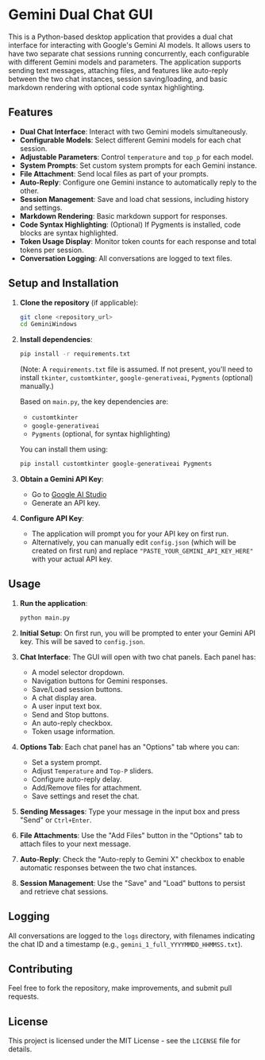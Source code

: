 # Gemini Dual Chat GUI

This is a Python-based desktop application that provides a dual chat interface for interacting with Google's Gemini AI models. It allows users to have two separate chat sessions running concurrently, each configurable with different Gemini models and parameters. The application supports sending text messages, attaching files, and features like auto-reply between the two chat instances, session saving/loading, and basic markdown rendering with optional code syntax highlighting.

## Features

- **Dual Chat Interface**: Interact with two Gemini models simultaneously.
- **Configurable Models**: Select different Gemini models for each chat session.
- **Adjustable Parameters**: Control `temperature` and `top_p` for each model.
- **System Prompts**: Set custom system prompts for each Gemini instance.
- **File Attachment**: Send local files as part of your prompts.
- **Auto-Reply**: Configure one Gemini instance to automatically reply to the other.
- **Session Management**: Save and load chat sessions, including history and settings.
- **Markdown Rendering**: Basic markdown support for responses.
- **Code Syntax Highlighting**: (Optional) If Pygments is installed, code blocks are syntax highlighted.
- **Token Usage Display**: Monitor token counts for each response and total tokens per session.
- **Conversation Logging**: All conversations are logged to text files.

## Setup and Installation

1.  **Clone the repository** (if applicable):
    ```bash
    git clone <repository_url>
    cd GeminiWindows
    ```

2.  **Install dependencies**:
    ```bash
    pip install -r requirements.txt
    ```
    (Note: A `requirements.txt` file is assumed. If not present, you'll need to install `tkinter`, `customtkinter`, `google-generativeai`, `Pygments` (optional) manually.)
    
    Based on `main.py`, the key dependencies are:
    - `customtkinter`
    - `google-generativeai`
    - `Pygments` (optional, for syntax highlighting)

    You can install them using:
    ```bash
    pip install customtkinter google-generativeai Pygments
    ```

3.  **Obtain a Gemini API Key**:
    - Go to [Google AI Studio](https://aistudio.google.com/)
    - Generate an API key.

4.  **Configure API Key**:
    - The application will prompt you for your API key on first run.
    - Alternatively, you can manually edit `config.json` (which will be created on first run) and replace `"PASTE_YOUR_GEMINI_API_KEY_HERE"` with your actual API key.

## Usage

1.  **Run the application**:
    ```bash
    python main.py
    ```

2.  **Initial Setup**: On first run, you will be prompted to enter your Gemini API key. This will be saved to `config.json`.

3.  **Chat Interface**: The GUI will open with two chat panels. Each panel has:
    - A model selector dropdown.
    - Navigation buttons for Gemini responses.
    - Save/Load session buttons.
    - A chat display area.
    - A user input text box.
    - Send and Stop buttons.
    - An auto-reply checkbox.
    - Token usage information.

4.  **Options Tab**: Each chat panel has an "Options" tab where you can:
    - Set a system prompt.
    - Adjust `Temperature` and `Top-P` sliders.
    - Configure auto-reply delay.
    - Add/Remove files for attachment.
    - Save settings and reset the chat.

5.  **Sending Messages**: Type your message in the input box and press "Send" or `Ctrl+Enter`.

6.  **File Attachments**: Use the "Add Files" button in the "Options" tab to attach files to your next message.

7.  **Auto-Reply**: Check the "Auto-reply to Gemini X" checkbox to enable automatic responses between the two chat instances.

8.  **Session Management**: Use the "Save" and "Load" buttons to persist and retrieve chat sessions.

## Logging

All conversations are logged to the `logs` directory, with filenames indicating the chat ID and a timestamp (e.g., `gemini_1_full_YYYYMMDD_HHMMSS.txt`).

## Contributing

Feel free to fork the repository, make improvements, and submit pull requests.

## License

This project is licensed under the MIT License - see the `LICENSE` file for details.
